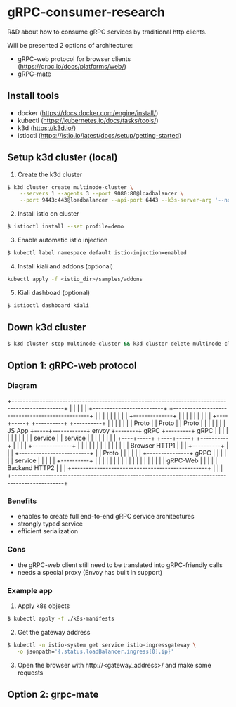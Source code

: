 # gRPC-consumer-research
R&amp;D about how to consume gRPC services by traditional http clients.

Will be presented 2 options of architecture: 
 - gRPC-web protocol for browser clients (https://grpc.io/docs/platforms/web/)
 - gRPC-mate

## Install tools
 - docker (https://docs.docker.com/engine/install/)
 - kubectl (https://kubernetes.io/docs/tasks/tools/)
 - k3d (https://k3d.io/)
 - istioctl (https://istio.io/latest/docs/setup/getting-started)

## Setup k3d cluster (local)
1. Create the k3d cluster
```bash
$ k3d cluster create multinode-cluster \
    --servers 1 --agents 3 --port 9080:80@loadbalancer \
    --port 9443:443@loadbalancer --api-port 6443 --k3s-server-arg '--no-deploy=traefik'
```
2. Install istio on cluster
```bash
$ istioctl install --set profile=demo
```
3. Enable automatic istio injection
```bash
$ kubectl label namespace default istio-injection=enabled
```
4. Install kiali and addons (optional)
```bash
kubectl apply -f <istio_dir>/samples/addons
```
5. Kiali dashboad (optional)
```bash
$ istioctl dashboard kiali
``` 

## Down k3d cluster
```bash
$ k3d cluster stop multinode-cluster && k3d cluster delete multinode-cluster
```

## Option 1: gRPC-web protocol
### Diagram

+------------------------------------------------------------------------------------------------+
|                                                                                                |
|                                                                                                |
| +-------------------------+                 +------------------------------------------------+ |
| |                         |                 |                                                | |
| |    +--------------+     |                 |                                                | |
| |    |              |     |            +----+-----+        +----------+         +----------+ | |
| |    |              |     |    Proto   |          | Proto  |          |  Proto  |          | | |
| |    |    JS App    +-----+------------+  envoy   +--------+  gRPC    +---------+  gRPC    | | |
| |    |              |     |            |          |        |  service |         |  service | | |
| |    |              |     |            +----+-----+        +----+-----+         +----------+ | |
| |    +--------------+     |                 |                   |                            | |
| |                         |                 |                   |                            | |
| |  Browser   HTTP1        |                 |                   |               +----------+ | |
| +-------------------------+                 |                   |        Proto  |          | | |
|                                             |                   +---------------+  gRPC    | | |
|                                             |                                   |  service | | |
|                                             |                                   +----------+ | |
|                                             |                                                | |
|                                             |                                                | |
|                                             |                                                | |
|                                             |                                                | |
|  gRPC-Web                                   |                                                | |
|                                             |   Backend       HTTP2                          | |
|                                             +------------------------------------------------+ |
|                                                                                                |
+------------------------------------------------------------------------------------------------+


### Benefits
- enables to create full end-to-end gRPC service architectures
- strongly typed service
- efficient serialization

### Cons
- the gRPC-web client still need to be translated into gRPC-friendly calls
- needs a special proxy (Envoy has built in support)

### Example app
1. Apply k8s objects
```bash
$ kubectl apply -f ./k8s-manifests
```
2. Get the gateway address
```bash
$ kubectl -n istio-system get service istio-ingressgateway \
   -o jsonpath='{.status.loadBalancer.ingress[0].ip}'
```
3. Open the browser with http://<gateway_address>/ and make some requests


## Option 2: grpc-mate